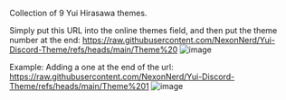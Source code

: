 Collection of 9 Yui Hirasawa themes.

Simply put this URL into the online themes field, and then put the theme number at the end: https://raw.githubusercontent.com/NexonNerd/Yui-Discord-Theme/refs/heads/main/Theme%20
![image](https://github.com/user-attachments/assets/30639322-ab4f-4d8f-ba98-a32b44dd7d7d)

Example:
Adding a one at the end of the url:
https://raw.githubusercontent.com/NexonNerd/Yui-Discord-Theme/refs/heads/main/Theme%201
![image](https://github.com/user-attachments/assets/8b935d07-0ad5-41fa-98af-184718ec89fe)
